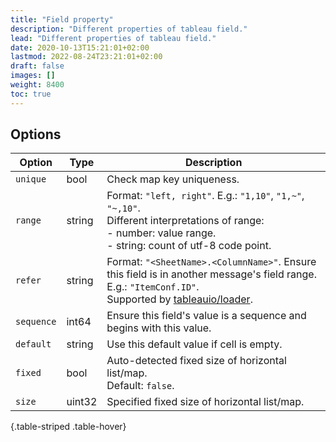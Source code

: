 ```yaml
---
title: "Field property"
description: "Different properties of tableau field."
lead: "Different properties of tableau field."
date: 2020-10-13T15:21:01+02:00
lastmod: 2022-08-24T23:21:01+02:00
draft: false
images: []
weight: 8400
toc: true
---
```


## Options

| Option     | Type   | Description                                                                                                                                                                                    |
|------------|--------|------------------------------------------------------------------------------------------------------------------------------------------------------------------------------------------------|
| `unique`   | bool   | Check map key uniqueness.                                                                                                                                                                      |
| `range`    | string | Format: `"left, right"`. E.g.: `"1,10"`, `"1,~"`, `"~,10"`. <br> Different interpretations of range: <br> - number: value range. <br> - string: count of utf-8 code point.                     |
| `refer`    | string | Format: `"<SheetName>.<ColumnName>"`. Ensure this field is in another message's field range. E.g.: `"ItemConf.ID"`. </br>Supported by [tableauio/loader](https://github.com/tableauio/loader). |
| `sequence` | int64  | Ensure this field's value is a sequence and begins with this value.                                                                                                                            |
| `default`  | string | Use this default value if cell is empty.                                                                                                                                                   |
| `fixed`    | bool   | Auto-detected fixed size of horizontal list/map. </br> Default: `false`.                                                                                                                       |
| `size`     | uint32 | Specified fixed size of horizontal list/map.                                                                                                                                                   |
{.table-striped .table-hover}
